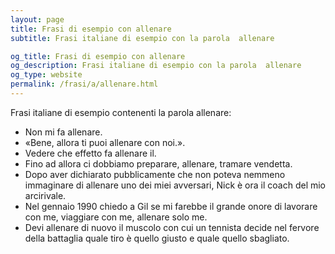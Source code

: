 ```yaml
---
layout: page
title: Frasi di esempio con allenare 
subtitle: Frasi italiane di esempio con la parola  allenare

og_title: Frasi di esempio con allenare 
og_description: Frasi italiane di esempio con la parola  allenare
og_type: website
permalink: /frasi/a/allenare.html
---
```


Frasi italiane di esempio contenenti la parola allenare:


- Non mi fa allenare.
- «Bene, allora ti puoi allenare con noi.».
- Vedere che effetto fa allenare il.
- Fino ad allora ci dobbiamo preparare, allenare, tramare vendetta.
- Dopo aver dichiarato pubblicamente che non poteva nemmeno immaginare di allenare uno dei miei avversari, Nick è ora il coach del mio arcirivale.
- Nel gennaio 1990 chiedo a Gil se mi farebbe il grande onore di lavorare con me, viaggiare con me, allenare solo me.
- Devi allenare di nuovo il muscolo con cui un tennista decide nel fervore della battaglia quale tiro è quello giusto e quale quello sbagliato.
